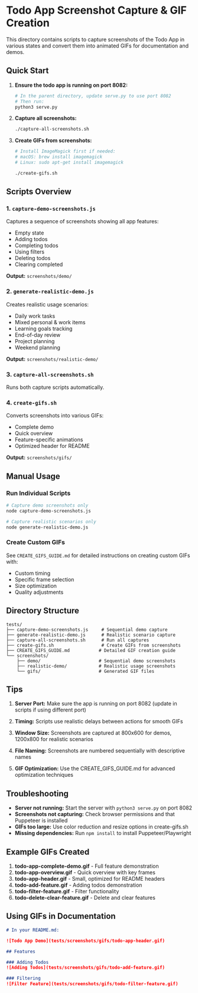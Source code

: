 # Todo App Screenshot Capture & GIF Creation

This directory contains scripts to capture screenshots of the Todo App in various states and convert them into animated GIFs for documentation and demos.

## Quick Start

1. **Ensure the todo app is running on port 8082:**
   ```bash
   # In the parent directory, update serve.py to use port 8082
   # Then run:
   python3 serve.py
   ```

2. **Capture all screenshots:**
   ```bash
   ./capture-all-screenshots.sh
   ```

3. **Create GIFs from screenshots:**
   ```bash
   # Install ImageMagick first if needed:
   # macOS: brew install imagemagick
   # Linux: sudo apt-get install imagemagick
   
   ./create-gifs.sh
   ```

## Scripts Overview

### 1. `capture-demo-screenshots.js`
Captures a sequence of screenshots showing all app features:
- Empty state
- Adding todos
- Completing todos
- Using filters
- Deleting todos
- Clearing completed

**Output:** `screenshots/demo/`

### 2. `generate-realistic-demo.js`
Creates realistic usage scenarios:
- Daily work tasks
- Mixed personal & work items
- Learning goals tracking
- End-of-day review
- Project planning
- Weekend planning

**Output:** `screenshots/realistic-demo/`

### 3. `capture-all-screenshots.sh`
Runs both capture scripts automatically.

### 4. `create-gifs.sh`
Converts screenshots into various GIFs:
- Complete demo
- Quick overview
- Feature-specific animations
- Optimized header for README

**Output:** `screenshots/gifs/`

## Manual Usage

### Run Individual Scripts

```bash
# Capture demo screenshots only
node capture-demo-screenshots.js

# Capture realistic scenarios only
node generate-realistic-demo.js
```

### Create Custom GIFs

See `CREATE_GIFS_GUIDE.md` for detailed instructions on creating custom GIFs with:
- Custom timing
- Specific frame selection
- Size optimization
- Quality adjustments

## Directory Structure

```
tests/
├── capture-demo-screenshots.js     # Sequential demo capture
├── generate-realistic-demo.js      # Realistic scenario capture
├── capture-all-screenshots.sh      # Run all captures
├── create-gifs.sh                  # Create GIFs from screenshots
├── CREATE_GIFS_GUIDE.md           # Detailed GIF creation guide
└── screenshots/
    ├── demo/                      # Sequential demo screenshots
    ├── realistic-demo/            # Realistic usage screenshots
    └── gifs/                      # Generated GIF files
```

## Tips

1. **Server Port:** Make sure the app is running on port 8082 (update in scripts if using different port)

2. **Timing:** Scripts use realistic delays between actions for smooth GIFs

3. **Window Size:** Screenshots are captured at 800x600 for demos, 1200x800 for realistic scenarios

4. **File Naming:** Screenshots are numbered sequentially with descriptive names

5. **GIF Optimization:** Use the CREATE_GIFS_GUIDE.md for advanced optimization techniques

## Troubleshooting

- **Server not running:** Start the server with `python3 serve.py` on port 8082
- **Screenshots not capturing:** Check browser permissions and that Puppeteer is installed
- **GIFs too large:** Use color reduction and resize options in create-gifs.sh
- **Missing dependencies:** Run `npm install` to install Puppeteer/Playwright

## Example GIFs Created

1. **todo-app-complete-demo.gif** - Full feature demonstration
2. **todo-app-overview.gif** - Quick overview with key frames
3. **todo-app-header.gif** - Small, optimized for README headers
4. **todo-add-feature.gif** - Adding todos demonstration
5. **todo-filter-feature.gif** - Filter functionality
6. **todo-delete-clear-feature.gif** - Delete and clear features

## Using GIFs in Documentation

```markdown
# In your README.md:

![Todo App Demo](tests/screenshots/gifs/todo-app-header.gif)

## Features

### Adding Todos
![Adding Todos](tests/screenshots/gifs/todo-add-feature.gif)

### Filtering
![Filter Feature](tests/screenshots/gifs/todo-filter-feature.gif)
```